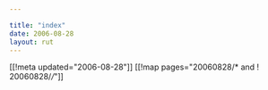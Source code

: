```yaml
---

title: "index"
date: 2006-08-28
layout: rut
---
```


[[!meta updated="2006-08-28"]]
[[!map pages="20060828/* and ! 20060828/*/*"]]
